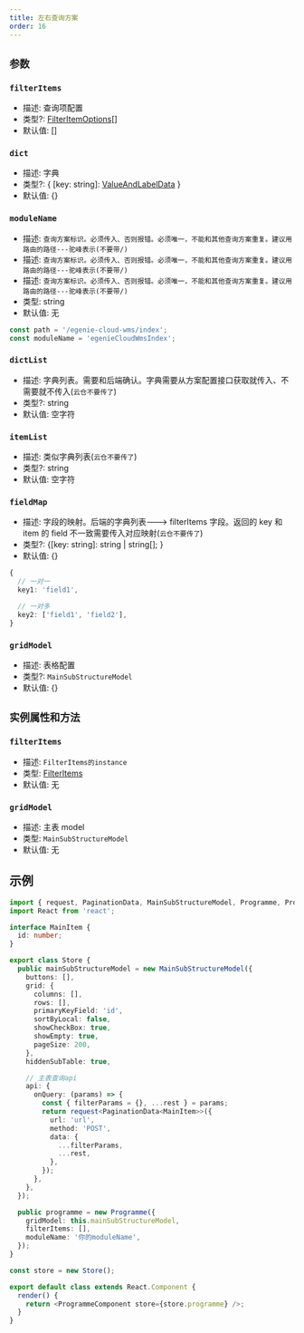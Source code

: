 ```yaml
---
title: 左右查询方案
order: 16
---
```


## `参数`

### `filterItems`

- 描述: 查询项配置
- 类型?: [FilterItemOptions](./filter-base#filteritemoptions)[]
- 默认值: []

### `dict`

- 描述: 字典
- 类型?: { [key: string]: [ValueAndLabelData](./filter-base#valueandlabeldata) }
- 默认值: {}

### `moduleName`

- 描述: `查询方案标识。必须传入、否则报错。必须唯一，不能和其他查询方案重复。建议用路由的路径---驼峰表示(不要带/)`
- 描述: `查询方案标识。必须传入、否则报错。必须唯一，不能和其他查询方案重复。建议用路由的路径---驼峰表示(不要带/)`
- 描述: `查询方案标识。必须传入、否则报错。必须唯一，不能和其他查询方案重复。建议用路由的路径---驼峰表示(不要带/)`
- 类型: string
- 默认值: 无

```ts
const path = '/egenie-cloud-wms/index';
const moduleName = 'egenieCloudWmsIndex';
```

### `dictList`

- 描述: 字典列表。需要和后端确认。字典需要从方案配置接口获取就传入、不需要就不传入(`云仓不要传了`)
- 类型?: string
- 默认值: 空字符

### `itemList`

- 描述: 类似字典列表(`云仓不要传了`)
- 类型?: string
- 默认值: 空字符

### `fieldMap`

- 描述: 字段的映射。后端的字典列表---> filterItems 字段。返回的 key 和 item 的 field 不一致需要传入对应映射(`云仓不要传了`)
- 类型?: {[key: string]: string | string[]; }
- 默认值: {}

```ts
{
  // 一对一
  key1: 'field1',

  // 一对多
  key2: ['field1', 'field2'],
}
```

### `gridModel`

- 描述: 表格配置
- 类型?: `MainSubStructureModel`
- 默认值: {}

## `实例属性和方法`

### `filterItems`

- 描述: `FilterItems的instance`
- 类型: [FilterItems](./filter-items#实例属性和方法)
- 默认值: 无

### `gridModel`

- 描述: 主表 model
- 类型: `MainSubStructureModel`
- 默认值: 无

## 示例

```ts
import { request, PaginationData, MainSubStructureModel, Programme, ProgrammeComponent } from 'egenie-utils';
import React from 'react';

interface MainItem {
  id: number;
}

export class Store {
  public mainSubStructureModel = new MainSubStructureModel({
    buttons: [],
    grid: {
      columns: [],
      rows: [],
      primaryKeyField: 'id',
      sortByLocal: false,
      showCheckBox: true,
      showEmpty: true,
      pageSize: 200,
    },
    hiddenSubTable: true,

    // 主表查询api
    api: {
      onQuery: (params) => {
        const { filterParams = {}, ...rest } = params;
        return request<PaginationData<MainItem>>({
          url: 'url',
          method: 'POST',
          data: {
            ...filterParams,
            ...rest,
          },
        });
      },
    },
  });

  public programme = new Programme({
    gridModel: this.mainSubStructureModel,
    filterItems: [],
    moduleName: '你的moduleName',
  });
}

const store = new Store();

export default class extends React.Component {
  render() {
    return <ProgrammeComponent store={store.programme} />;
  }
}
```
